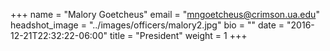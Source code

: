 +++
name = "Malory Goetcheus"
email = "mngoetcheus@crimson.ua.edu"
headshot_image = "../images/officers/malory2.jpg"
bio = ""
date = "2016-12-21T22:32:22-06:00"
title = "President"
weight = 1
+++
